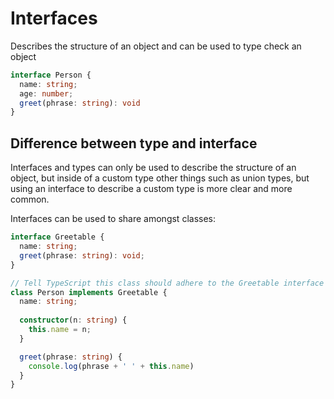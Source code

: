 # Interfaces

Describes the structure of an object and can be used to type check an object

```typescript
interface Person {
  name: string;
  age: number;
  greet(phrase: string): void
}
```

## Difference between type and interface

Interfaces and types can only be used to describe the structure of an object, but inside of a custom type other things such as union types, but using an interface to describe a custom type is more clear and more common.

Interfaces can be used to share amongst classes:

```typescript
interface Greetable {
  name: string;
  greet(phrase: string): void;
}

// Tell TypeScript this class should adhere to the Greetable interface
class Person implements Greetable {
  name: string;
  
  constructor(n: string) {
    this.name = n;
  }

  greet(phrase: string) {
    console.log(phrase + ' ' + this.name)
  }
}
```



